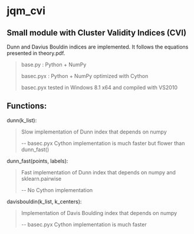 jqm_cvi
=======

Small module with Cluster Validity Indices (CVI)
------------------------------------------------

Dunn and Davius Bouldin indices are implemented. It follows the equations presented in theory.pdf.

> base.py : Python + NumPy
>
> basec.pyx : Python + NumPy optimized with Cython
>
> basec.pyx tested in Windows 8.1 x64 and compiled with VS2010

Functions:
----------

dunn(k_list):
> Slow implementation of Dunn index that depends on numpy
>
> -- basec.pyx Cython implementation is much faster but flower than dunn_fast()

dunn_fast(points, labels):
> Fast implementation of Dunn index that depends on numpy and sklearn.pairwise
>
> -- No Cython implementation

davisbouldin(k_list, k_centers):
> Implementation of Davis Boulding index that depends on numpy
> 
> -- basec.pyx Cython implementation is much faster
